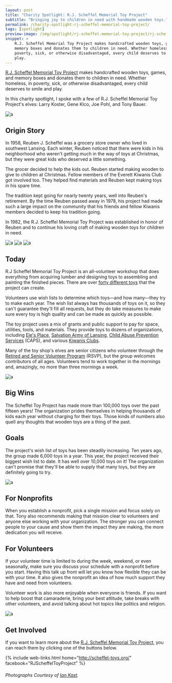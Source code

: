 ```yaml
---
layout: post
title: "Charity Spotlight: R.J. Scheffel Memorial Toy Project"
subtitle: "Bringing joy to children in need with handmade wooden toys."
permalink: /charity-spotlight-rj-scheffel-memorial-toy-project/
tags: [spotlight]
preview-image: /img/spotlight/rj-scheffel-memorial-toy-project/rj-scheffel-memorial-toy-project-.jpg
snippet: >
    R.J. Scheffel Memorial Toy Project makes handcrafted wooden toys, games, and
    memory boxes and donates them to children in need. Whether homeless, in
    poverty, sick, or otherwise disadvantaged, every child deserves to smile and
    play.
---
```


[R.J. Scheffel Memorial Toy Project][1] makes handcrafted wooden toys, games, and memory boxes and donates them to children in need. Whether homeless, in poverty, sick, or otherwise disadvantaged, every child deserves to smile and play.

In this charity spotlight, I spoke with a few of R.J. Scheffel Memorial Toy Project's elves: Larry Koster, Gene Klco, Joe Pohl, and Tony Bauer.

![][10]

## Origin Story

In 1958, Reuben J. Scheffel was a grocery store owner who lived in southwest Lansing. Each winter, Reuben noticed that there were kids in his neighborhood who weren't getting much in the way of toys at Christmas, but they were great kids who deserved a little something.

The grocer decided to help the kids out. Reuben started making wooden to give to children at Christmas. Fellow members of the Everett Kiwanis Club got involved too. They helped find materials and Reuben kept making toys in his spare time.

The tradition kept going for nearly twenty years, well into Reuben's retirement. By the time Reuben passed away in 1978, his project had made such a large impact on the community that his friends and fellow Kiwanis members decided to keep his tradition going.

In 1982, the R.J. Scheffel Memorial Toy Project was established in honor of Reuben and to continue his loving craft of making wooden toys for children in need.

![][9]
![][13]
![][14]

## Today

R.J Scheffel Memorial Toy Project is an all-volunteer workshop that does everything from acquiring lumber and designing toys to assembling and painting the finished pieces. There are over [forty different toys][3] that the project can create.

Volunteers use wish lists to determine which toys&mdash;and how many&mdash;they try to make each year. The wish list always has thousands of toys on it, so they can't guarantee they'll fill all requests, but they do take measures to make sure every toy is high quality and can be made as quickly as possible.

The toy project uses a mix of grants and public support to pay for space, utilities, tools, and materials. They provide toys to dozens of organizations, including [Ele's Place][6], [Salvation Army of Lansing][4], [Child Abuse Prevention Services][5] (CAPS), and various [Kiwanis Clubs][7].

Many of the toy shop's elves are senior citizens who volunteer through the [Retired and Senior Volunteer Program][8] (RSVP), but the group welcomes contributors of all ages. Volunteers tend to work together in the mornings and, amazingly, no more than three mornings a week.

![][11]

## Big Wins

The Scheffel Toy Project has made more than 100,000 toys over the past fifteen years! The organization prides themselves in helping thousands of kids each year without charging for their toys. Those kinds of numbers also quell any thoughts that wooden toys are a thing of the past.

## Goals

The project's wish list of toys has been steadily increasing. Ten years ago, the group made 6,000 toys in a year. This year, the project received their biggest wish list to date. It has well over 10,000 toys on it! The organization can't promise that they'll be able to supply that many toys, but they are definitely going to try.

![][12]

## For Nonprofits

When you establish a nonprofit, pick a single mission and focus solely on that. Tony also recommends making that mission clear to volunteers and anyone else working with your organization. The stronger you can connect people to your cause and show them the impact they are making, the more dedication you will receive.

## For Volunteers

If your volunteer time is limited to during the week, weekend, or even seasonally, make sure you discuss your schedule with a nonprofit before you start. Having this talk up front will let you know how flexible they can be with your time. It also gives the nonprofit an idea of how much support they have and need from volunteers.

Volunteer work is also more enjoyable when everyone is friends. If you want to help boost that camaraderie, bring your best attitude, take breaks with other volunteers, and avoid talking about hot topics like politics and religion.

![][15]

## Get Involved

If you want to learn more about the [R.J. Scheffel Memorial Toy Project][1], you can reach them by clicking one of the buttons below.

{% include web-links.html home="http://scheffel-toys.org/" facebook="RJScheffelToyProject" %}

###### Photographs Courtesy of [Ian Kast][2].



[1]: http://scheffel-toys.org/ "R.J. Scheffel Memorial Toy Project Homepage"
[2]: https://twitter.com/MrIanKast "Ian Kast on Twitter"
[3]: http://scheffel-toys.org/Toys/Toys.php "The R.J. Scheffel Toy List"
[4]: http://salansing.org/ "Salvation Army of Lansing Homepage"
[5]: http://capsli.org/ "Child Abuse Prevention Services Homepage"
[6]: http://www.elesplace.org/ "Ele's Place Homepage"
[7]: http://www.kiwanis.org/ "Kiwanis Club Homepage"
[8]: http://rsvplansingarea.com/ "Retired and Senior Volunteer Program Homepage"
[9]: /img/spotlight/rj-scheffel-memorial-toy-project/rj-scheffel-memorial-toy-project-drilling.jpg "a"
[10]: /img/spotlight/rj-scheffel-memorial-toy-project/rj-scheffel-memorial-toy-project-front-display.jpg "a"
[11]: /img/spotlight/rj-scheffel-memorial-toy-project/rj-scheffel-memorial-toy-project-painting.jpg "a"
[12]: /img/spotlight/rj-scheffel-memorial-toy-project/rj-scheffel-memorial-toy-project-planes.jpg "a"
[13]: /img/spotlight/rj-scheffel-memorial-toy-project/rj-scheffel-memorial-toy-project-shop-left.jpg "a"
[14]: /img/spotlight/rj-scheffel-memorial-toy-project/rj-scheffel-memorial-toy-project-shop-right.jpg "a"
[15]: /img/spotlight/rj-scheffel-memorial-toy-project/rj-scheffel-memorial-toy-project-url-blocks.jpg "a"

